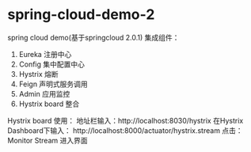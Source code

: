 # spring-cloud-demo-2
spring cloud demo(基于springcloud 2.0.1)
集成组件：
1. Eureka 注册中心
2. Config 集中配置中心
3. Hystrix 熔断
4. Feign 声明式服务调用
5. Admin 应用监控
6. Hystrix board 整合

Hystrix board 使用：
地址栏输入：http://localhost:8030/hystrix
在Hystrix Dashboard下输入：
http://localhost:8000/actuator/hystrix.stream
点击：Monitor Stream 进入界面
